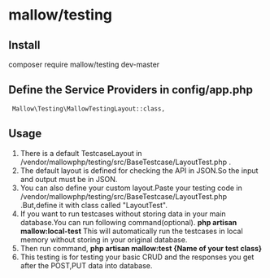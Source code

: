 # mallow/testing

## Install

  composer require mallow/testing dev-master

## Define the Service Providers in config/app.php

     Mallow\Testing\MallowTestingLayout::class,

## Usage

  1. There is a default TestcaseLayout in /vendor/mallowphp/testing/src/BaseTestcase/LayoutTest.php .
  2. The default layout is defined for checking the API in JSON.So the input and output must be in JSON.
  3. You can also define your custom layout.Paste your testing code in /vendor/mallowphp/testing/src/BaseTestcase/LayoutTest.php .But,define it with class called "LayoutTest".
  4. If you want to run testcases without storing data in your main database.You can run following command(optional).
      **php artisan mallow:local-test**
     This will automatically run the testcases in local memory without storing in your original database.
  5. Then run command,
      **php artisan mallow:test {Name of your test class}**
  6. This testing is for testing your basic CRUD and the responses you get after the POST,PUT data into database.